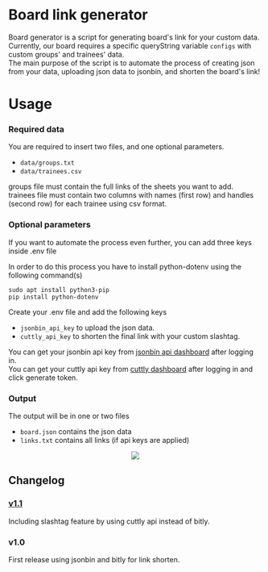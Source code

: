 # Board link generator
Board generator is a script for generating board's link for your custom data. <br>
Currently, our board requires a specific queryString variable `configs` with custom groups' and trainees' data. <br>
The main purpose of the script is to automate the process of creating json from your data, uploading json data to jsonbin, and shorten the board's link!

# Usage
### Required data
You are required to insert two files, and one optional parameters.
- `data/groups.txt`
- `data/trainees.csv` 

groups file must contain the full links of the sheets you want to add. <br>
trainees file must contain two columns with names (first row) and handles (second row) for each trainee using csv format.

### Optional parameters
If you want to automate the process even further, you can add three keys inside .env file

In order to do this process you have to install python-dotenv using the following command(s)
```
sudo apt install python3-pip
pip install python-dotenv
```

Create your .env file and add the following keys
- `jsonbin_api_key` to upload the json data.
- `cuttly_api_key` to shorten the final link with your custom slashtag.

You can get your jsonbin api key from [jsonbin api dashboard](https://jsonbin.io/api-keys) after logging in. <br>
You can get your cuttly api key from [cuttly dashboard](https://cutt.ly/edit) after logging in and click generate token. <br>

### Output
The output will be in one or two files
- `board.json` contains the json data
- `links.txt` contains all links (if api keys are applied) 

<p align="center">
  <img src="[image](https://user-images.githubusercontent.com/63050133/142833736-4ee9e4ad-ae28-44ed-b181-2caeceab5278.png)" />
</p>

## Changelog
### [v1.1](https://github.com/icpc-scu-community/board-link-generator/tree/v1.1)
Including slashtag feature by using cuttly api instead of bitly.

### v1.0
First release using jsonbin and bitly for link shorten.
